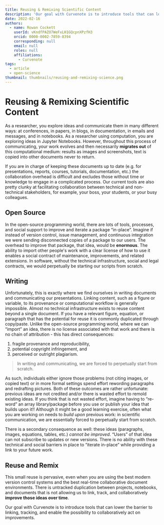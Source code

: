 ```yaml
---
title: Reusing & Remixing Scientific Content
description: 'Our goal with Curvenote is to introduce tools that can lower the barrier to linking, tracking, and enable the possibility to collaboratively act on improvements.'
date: 2022-02-16
authors:
  - name: Rowan Cockett
    userId: vKndfPAZO7WeFxLH1GQcpnXPzfH3
    orcid: 0000-0002-7859-8394
    corresponding: null
    email: null
    roles: null
    affiliations:
      - Curvenote
tags:
  - article
  - open-science
thumbnail: thumbnails/reusing-and-remixing-science.png
---
```


# Reusing & Remixing Scientific Content

As a researcher, you explore ideas and communicate them in many different ways: at conferences, in papers, in blogs, in documentation, in emails and messages, and in notebooks. As a researcher using computation, you are exploring ideas in Jupyter Notebooks. However, throughout this process of communicating, your work evolves and then necessarily **migrates out** of this computational medium: results as images and screenshots, text is copied into other documents never to return.

If you are in charge of keeping these documents up to date (e.g. for presentations, reports, courses, tutorials, documentation, etc.) the collaboration overhead is difficult and excludes those without time or knowledge to engage in a complicated process. Our current tools are also pretty clunky at facilitating collaboration between technical and non-technical stakeholders, for example, your boss, your students, or your busy colleagues.

## Open Source

In the open-source programming world, there are lots of tools, processes, and social support to improve and iterate a package “in-place”. Imagine if instead of version control, issue management, and continuous integration we were sending disconnected copies of a package to our users. The overhead to improve that package, that idea, would be **enormous**. The ability to import other people's work with a clear license of how to use it enables a social contract of maintenance, improvements, and related extensions. In software, without the technical infrastructure, social and legal contracts, we would perpetually be starting our scripts from scratch.

## Writing

Unfortunately, this is exactly where we find ourselves in writing documents and communicating our presentations. Linking content, such as a figure or variable, to its provenance or computational workflow is generally impossible. Almost no technical infrastructure exists to reuse content beyond a single document. If you have a relevant figure, equation, or paragraph that has the potential for reuse it is commonly duplicated through copy/paste. Unlike the open-source programming world, where we can “import” an idea, there is no license associated with that work and there is no chain of attribution - this has direct consequences:

1. fragile provenance and reproducibility,
2. potential copyright infringement, and
3. perceived or outright plagiarism.

> In writing and communicating, we are forced to perpetually start from scratch.

As such, individuals either ignore those problems (not citing images, or copied text) or in more formal settings spend effort rewording paragraphs and redrafting pictures. Both of these outcomes are rather unfortunate: previous ideas are not credited and/or there is wasted effort to remold existing ideas. If you think that is not wasted effort, imagine having to “re-word” an array library/package before you use or publish your idea that builds upon it!! Although it might be a good learning exercise, often what you are working on needs to _build upon_ previous work: in scientific communication, we are essentially forced to perpetually start from scratch.

There is a secondary consequence as well: these ideas (paragraphs, images, equations, tables, etc.) _cannot be improved_. “Users” of that idea can not subscribe to updates or new versions. There is no ability with these technical and social barriers in place to “iterate in-place” while providing a link to your future work.

## Reuse and Remix

This small reuse is pervasive, even when you are using the best modern version control systems and the best real-time collaborative document environments. There is untracked duplication between projects, notebooks, and documents that is not allowing us to link, track, and collaboratively **improve those ideas over time**.

Our goal with Curvenote is to introduce tools that can lower the barrier to linking, tracking, and enable the possibility to collaboratively act on improvements.
